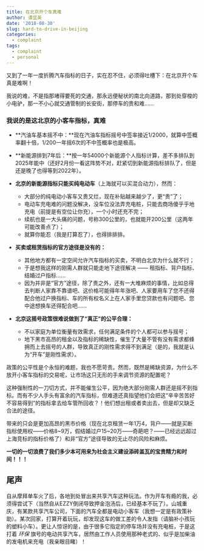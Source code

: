 ```yaml
---
title: 在北京开个车真难
author: 谭显英
date: '2018-08-30'
slug: hard-to-drive-in-beijing
categories:
  - complaint
tags:
  - complaint
  - personal
---
```


又到了一年一度折腾汽车指标的日子，实在忍不住，必须得吐槽下：在北京开个车真是难啊！

我说的难，不是指那堵得要死的交通，那永远便秘状的南北向道路，那到处穿梭的小电驴，那一不小心就交通管制的长安街，那停车的贵和难…… 

### 我说的是这北京的小客车指标，真难

- **汽油车基本摇不中：**现在汽油车指标摇号中签率接近1/2000，就算中签概率翻十倍，1/200一年摇6次的不中签概率也是极高。

- **新能源排到7年后：**按一年54000个新能源个人指标计算，差不多排队到2025年能中（还好2月份一看这阵势不对，赶紧切到新能源指标排队了，但是还是晚了也得等到2022年）。

- **北京的新能源指标只能买纯电动车**（上海就可以买混合动力），然而：
    - 大部分的纯电动小客车又贵又烂，现在补贴越来越少了，更“贵”了；
    - 电动车充电难的问题没解决，没车位没法弄充电桩，只能去商场傻乎乎地充电（前提是有空位让你充），一个小时还充不完；
    - 续航也是一大头痛的问题，号称300公里的，也就能开200公里（这两年可能改善点了）；
    - 就算你能忍（我是打算忍了），也得排排排。

- **买卖或租赁指标的官方途径是没有的：**
    - 其他地方都有一定空间允许汽车指标的买卖，不明白北京为什么就不行；
    - 于是想我这样的刚需人群就只能走地下途径解决 —— 租指标、背户指标、结婚过户指标……
    - 因为并非是“官方”途径，除了贵之外，还有一大堆麻烦的事情，比如总得去判断人家靠不靠谱吧、这价格可能得年年涨吧、人家要用车了您不还得配合他过户换指标、车的所有权名义上在人家手里您贷款也有问题吧、您中途想换车还得配合吧……
    
- **北京这摇号政策很难说做到了“真正”的公平合理：**         
    - 不以家庭为单位衡量有效需求，任何满足条件的个人都可以参与摇号；
    - 地下黑市高昂的租金以及指标的稀缺性，催生了大量不管有没有需求都蜂拥而上去摇号的人群，导致真正的刚性需求得不到满足（是的，我就是认为“开车”是刚性需求）。

政策的公平性是个永恒的难题，我也不愿苛责。然而，既然是稀缺资源，为什么不放开小客车指标的交易呢，让市场这只无形的手来调节资源的配置呢？

这种强制性的一刀切方式，并不能催生公平，因为绝大部分刚需人群还是摇不到指标。而有不少人手头有富余的汽车指标，但难道还真指望他们会把这“辛辛苦苦好不容易得到”的指标拿去给车管所回收？！他们想出租或者卖出去，但是却又缺乏合法的途径。

带来的只会是更加高昂的黑市价格（现在北京租赁一年1万4，背户——就是买断指标使用权——价格8~9万，假结婚过户15~20万——奇葩吧？——已经远远超过上海竞标的指标价格了）和非“官方”途径导致的无止尽的风险和麻烦。

**一切的一切浪费了我们多少本可用来为社会主义建设添砖盖瓦的宝贵精力和时间！！！**

## 尾声

自从摩拜单车火了后，各地到处冒出来共享汽车这种玩法。作为开车有瘾的我，必须得尝试下（当然自从EZZY倒闭导致押金泡汤后，已经基本不玩了）。山城重庆，有某款共享汽车公司，下面的汽车全都是电动小客车（我想一定是有政策补助）。某次回家，打算开着玩玩，却发现这车的做工差的令人发指（请脑补小孩玩的塑料小车）。更让人惊讶的是，由于很多它指定的停车场并没有充电桩，于是这打着 *环保* 旗号的电动共享汽车，居然由工作人员使用那种老式的、似乎是加柴油的发电机来充电（我亲眼目睹）！

